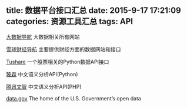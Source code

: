 title: 数据平台接口汇总
date: 2015-9-17 17:21:09
categories: 资源工具汇总
tags: API
---

[大数据导航](http://hao.199it.com/) 大数据相关所有网站

[雪球财经导航](http://xueqiu.com/dh) 主要提供财经方面的数据网站和接口

[Tushare](http://tushare.waditu.com/) 一个股票相关的Python数据API接口

[玻森](http://bosonnlp.com/) 中文语义分析API(Python)

[腾讯文智](http://nlp.qq.com/index.cgi) 中文语义分析API(PHP)

[data.gov](http://www.data.gov/) The home of the U.S. Government’s open data